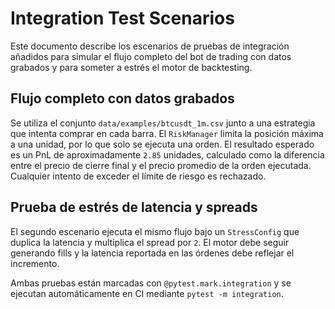 # Integration Test Scenarios

Este documento describe los escenarios de pruebas de integración añadidos para
simular el flujo completo del bot de trading con datos grabados y para someter
a estrés el motor de backtesting.

## Flujo completo con datos grabados

Se utiliza el conjunto `data/examples/btcusdt_1m.csv` junto a una estrategia que
intenta comprar en cada barra. El `RiskManager` limita la posición máxima a una
unidad, por lo que solo se ejecuta una orden. El resultado esperado es un PnL de
aproximadamente `2.85` unidades, calculado como la diferencia entre el precio
de cierre final y el precio promedio de la orden ejecutada. Cualquier intento de
exceder el límite de riesgo es rechazado.

## Prueba de estrés de latencia y spreads

El segundo escenario ejecuta el mismo flujo bajo un `StressConfig` que duplica la
latencia y multiplica el spread por `2`. El motor debe seguir generando fills y
la latencia reportada en las órdenes debe reflejar el incremento.

Ambas pruebas están marcadas con `@pytest.mark.integration` y se ejecutan
automáticamente en CI mediante `pytest -m integration`.
